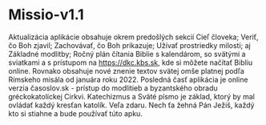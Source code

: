 # Missio-v1.1
Aktualizácia aplikácie obsahuje okrem predošlých sekcií Cieľ človeka; Veriť, čo Boh zjavil; Zachovávať, čo Boh prikazuje; Užívať prostriedky milosti; aj Základné modlitby; Ročný plán čítania Biblie s kalendárom, so svätými a sviatkami a s prístupom na https://dkc.kbs.sk, kde si môžete načítať Bibliu online. Rovnako obsahuje nové znenie textov svätej omše platnej podľa Rímskeho misála od januára roku 2022. Posledná časť aplikácia je online verzia časoslov.sk - prístup do modlitieb a byzantského obradu gréckokatolíckej Cirkvi. Katechizmus a Sväté písmo je základ, ktorý by mal ovládať každý kresťan katolík. Veľa zdaru. Nech ťa žehná Pán Ježiš, každý kto si stiahne a bude používať túto apku.
